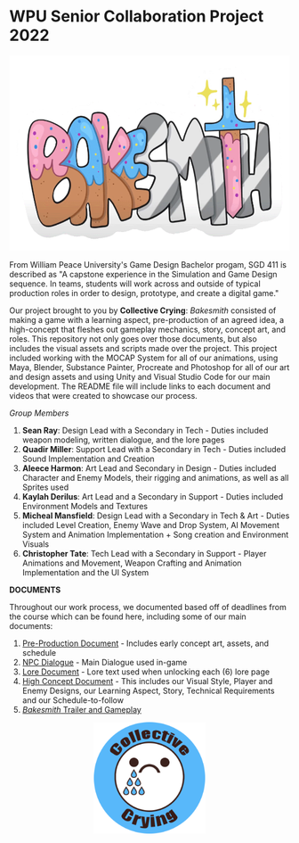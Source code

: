# WPU Senior Collaboration Project 2022

<div align="center">
  <img src="./Assets/Sprites/UI/Bakesmith.png" alt="Bakesmith" height="350px" />
</div>

From William Peace University's Game Design Bachelor progam, SGD 411 is described as "A capstone experience in the 
Simulation and Game Design sequence. In teams, students will work across and outside of typical production roles 
in order to design, prototype, and create a digital game."

Our project brought to you by **Collective Crying**: _Bakesmith_ consisted of making a game with a learning aspect, pre-production of an agreed idea,
a high-concept that fleshes out gameplay mechanics, story, concept art, and roles. This repository not only goes over those documents, but
also includes the visual assets and scripts made over the project. This project included working with the MOCAP System for all of our animations, using Maya,
Blender, Substance Painter, Procreate and Photoshop for all of our art and design assets and using Unity and Visual Studio Code for our main development.
The README file will include links to each document and videos that were created to showcase our process.

_Group Members_
1. **Sean Ray**: Design Lead with a Secondary in Tech - Duties included weapon modeling, written dialogue, and the lore pages
2. **Quadir Miller**: Support Lead with a Secondary in Tech - Duties included Sound Implementation and Creation
3. **Aleece Harmon**: Art Lead and Secondary in Design - Duties included Character and Enemy Models, their rigging and animations, as well as all Sprites used
4. **Kaylah Derilus**: Art Lead and a Secondary in Support - Duties included Environment Models and Textures
5. **Micheal Mansfield**: Design Lead with a Secondary in Tech & Art - Duties included Level Creation, Enemy Wave and Drop System, AI Movement System and Animation Implementation + Song creation and Environment Visuals
6. **Christopher Tate**: Tech Lead with a Secondary in Support - Player Animations and Movement, Weapon Crafting and Animation Implementation and the UI System

**DOCUMENTS**

Throughout our work process, we documented based off of deadlines from the course which can be found here, including some of our main documents: 

1. [Pre-Production Document](https://docs.google.com/document/d/1Q1DmUMdx7_eXBjA_akXScQQQUC3REVDfMnVVb1N11bo/edit?usp=sharing) - Includes early concept art, assets, and schedule
2. [NPC Dialogue](https://docs.google.com/document/d/1Qrgvo6nI1F2rYCl9zFmqovEsK_xiduXy/edit?usp=sharing&ouid=112908703237745887955&rtpof=true&sd=true) - Main Dialogue used in-game
3. [Lore Document](https://docs.google.com/document/d/1jGZNh6cKJT6oTTXmDDyjBAE3fozM94chkydbCpb-eSQ/edit?usp=sharing) - Lore text used when unlocking each (6) lore page
4. [High Concept Document](https://docs.google.com/document/d/1oM-nFKDz51bjoCQi4ZjC97UStgDuKPEQC_wBbNPCjL0/edit?usp=sharing) - This includes our Visual Style, Player and Enemy Designs, our Learning Aspect, Story, Technical Requirements and our Schedule-to-follow 
5. [_Bakesmith_ Trailer and Gameplay](https://www.youtube.com/watch?v=qnohqXOBezs&ab_channel=acharmon_edu)


<div align="center">
  <img src="./Assets/Sprites/UI/CompanyLogo.png" alt="companylogo" height="200px" />
</div>

